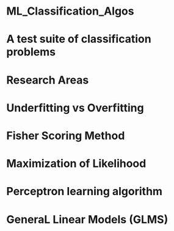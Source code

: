 # ML_Classification_Algos
# A test suite of classification problems
# Research Areas
# Underfitting vs Overfitting
# Fisher Scoring Method
# Maximization of Likelihood
# Perceptron learning algorithm
# GeneraL Linear Models (GLMS)
